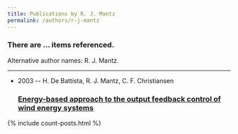 ```yaml
---
title: Publications by R. J. Mantz
permalink: /authors/r-j-mantz
---
```


<h3 id="number-posts">There are ... items referenced.</h3>
<p id='info-authors'>Alternative author names: R. J. Mantz.</p>
<hr />
<ul class="post-list">
<li><span class='post-meta'>2003 -- H. De Battista, R. J. Mantz, C. F. Christiansen</span><h3><a class='post-link' href="{{ site.baseurl }}/energy-based-approach-to-the-output-feedback-control-of-wind-energy-systems">Energy-based approach to the output feedback control of wind energy systems</a></h3></li>

</ul>
{% include count-posts.html %}
